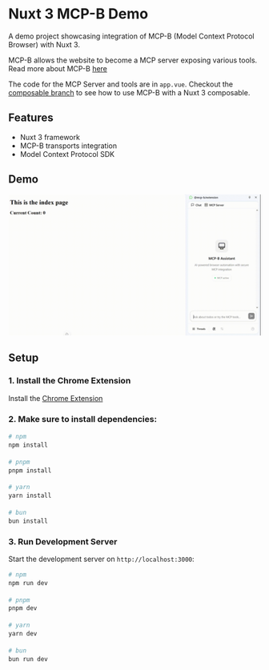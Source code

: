 # Nuxt 3 MCP-B Demo

A demo project showcasing integration of MCP-B (Model Context Protocol Browser) with Nuxt 3.

MCP-B allows the website to become a MCP server exposing various tools. Read more about MCP-B [here](https://github.com/MiguelsPizza/WebMCP?tab=readme-ov-file)

The code for the MCP Server and tools are in `app.vue`. Checkout the [composable branch](https://github.com/mikechao/nuxt3-mcp-b-demo/tree/composable) to see how to use MCP-B with a Nuxt 3 composable.

## Features

- Nuxt 3 framework
- MCP-B transports integration
- Model Context Protocol SDK

## Demo

<img src="assets/demo.gif" alt="Demo animation" width="600" />

## Setup

### 1. Install the Chrome Extension

Install the [Chrome Extension](https://chromewebstore.google.com/detail/mcp-b/daohopfhkdelnpemnhlekblhnikhdhfa?authuser=0&hl=en)

### 2. Make sure to install dependencies:

```bash
# npm
npm install

# pnpm
pnpm install

# yarn
yarn install

# bun
bun install
```

### 3. Run Development Server

Start the development server on `http://localhost:3000`:

```bash
# npm
npm run dev

# pnpm
pnpm dev

# yarn
yarn dev

# bun
bun run dev
```

